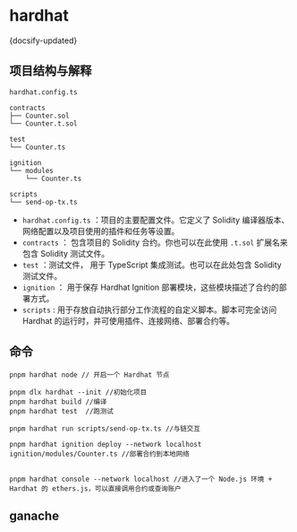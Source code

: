 # hardhat
{docsify-updated}

## 项目结构与解释
```
hardhat.config.ts

contracts
├── Counter.sol
└── Counter.t.sol

test
└── Counter.ts

ignition
└── modules
    └── Counter.ts

scripts
└── send-op-tx.ts
```

+ `hardhat.config.ts` ：项目的主要配置文件。它定义了 Solidity 编译器版本、网络配置以及项目使用的插件和任务等设置。
+ `contracts` ： 包含项目的 Solidity 合约。你也可以在此使用 `.t.sol` 扩展名来包含 Solidity 测试文件。
+ `test` ：测试文件， 用于 TypeScript 集成测试。也可以在此处包含 Solidity 测试文件。
+ `ignition` ： 用于保存 Hardhat Ignition 部署模块，这些模块描述了合约的部署方式。
+ `scripts` : 用于存放自动执行部分工作流程的自定义脚本。脚本可完全访问 Hardhat 的运行时，并可使用插件、连接网络、部署合约等。


## 命令
```
pnpm hardhat node // 开启一个 Hardhat 节点

pnpm dlx hardhat --init //初始化项目
pnpm hardhat build //编译
pnpm hardhat test  //跑测试

pnpm hardhat run scripts/send-op-tx.ts //与链交互

pnpm hardhat ignition deploy --network localhost ignition/modules/Counter.ts //部署合约到本地网络


pnpm hardhat console --network localhost //进入了一个 Node.js 环境 + Hardhat 的 ethers.js，可以直接调用合约或查询账户
```

## ganache